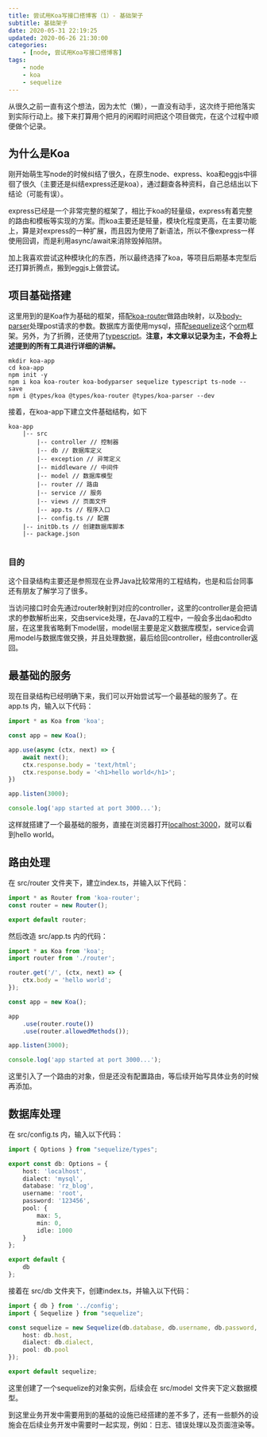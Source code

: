 ```yaml
---
title: 尝试用Koa写接口搭博客（1）- 基础架子
subtitle: 基础架子
date: 2020-05-31 22:19:25
updated: 2020-06-26 21:30:00
categories: 
    - [node, 尝试用Koa写接口搭博客]
tags: 
    - node
    - koa
    - sequelize
---
```


从很久之前一直有这个想法，因为太忙（懒），一直没有动手，这次终于把他落实到实际行动上。接下来打算用个把月的闲暇时间把这个项目做完，在这个过程中顺便做个记录。

## 为什么是Koa

刚开始萌生写node的时候纠结了很久，在原生node、express、koa和eggjs中徘徊了很久（主要还是纠结express还是koa），通过翻查各种资料，自己总结出以下结论（可能有误）。

express已经是一个非常完整的框架了，相比于koa的轻量级，express有着完整的路由和模板等实现的方案。而koa主要还是轻量，模块化程度更高，在主要功能上，算是对express的一种扩展，而且因为使用了新语法，所以不像express一样使用回调，而是利用async/await来消除毁掉陷阱。

加上我喜欢尝试这种模块化的东西，所以最终选择了koa，等项目后期基本完型后还打算折腾点，搬到eggjs上做尝试。

<!--more-->

## 项目基础搭建

这里用到的是Koa作为基础的框架，搭配[koa-router](https://github.com/koajs/router/blob/master/API.md)做路由映射，以及[body-parser](https://github.com/expressjs/body-parser#readme)处理post请求的参数。数据库方面使用mysql，搭配[sequelize](https://sequelize.org/v5/)这个[orm](http://www.ruanyifeng.com/blog/2019/02/orm-tutorial.html)框架。另外，为了折腾，还使用了[typescript](https://www.typescriptlang.org/)。**注意，本文章以记录为主，不会将上述提到的所有工具进行详细的讲解。**

```
mkdir koa-app
cd koa-app
npm init -y
npm i koa koa-router koa-bodyparser sequelize typescript ts-node --save
npm i @types/koa @types/koa-router @types/koa-parser --dev
```

接着，在koa-app下建立文件基础结构，如下

```
koa-app
    |-- src
        |-- controller // 控制器
        |-- db // 数据库定义
        |-- exception // 异常定义
        |-- middleware // 中间件
        |-- model // 数据库模型
        |-- router // 路由
        |-- service // 服务
        |-- views // 页面文件
        |-- app.ts // 程序入口
        |-- config.ts // 配置
    |-- initDb.ts // 创建数据库脚本
    |-- package.json
    
```

### 目的

这个目录结构主要还是参照现在业界Java比较常用的工程结构，也是和后台同事还有朋友了解学习了很多。

当访问接口时会先通过router映射到对应的controller，这里的controller是会把请求的参数解析出来，交由service处理，在Java的工程中，一般会多出dao和dto层，在这里我省略剩下model层，model层主要是定义数据库模型，service会调用model与数据库做交换，并且处理数据，最后给回controller，经由controller返回。

## 最基础的服务

现在目录结构已经明确下来，我们可以开始尝试写一个最基础的服务了。在 app.ts 内，输入以下代码：

```typescript
import * as Koa from 'koa';

const app = new Koa();

app.use(async (ctx, next) => {
    await next();
    ctx.response.body = 'text/html';
    ctx.response.body = '<h1>hello world</h1>';
})

app.listen(3000);

console.log('app started at port 3000...');
```

这样就搭建了一个最基础的服务，直接在浏览器打开[localhost:3000](localhost:3000)，就可以看到hello world。

## 路由处理

在 src/router 文件夹下，建立index.ts，并输入以下代码：

```typescript
import * as Router from 'koa-router';
const router = new Router();

export default router;
```

然后改造 src/app.ts 内的代码：

```typescript
import * as Koa from 'koa';
import router from './router';

router.get('/', (ctx, next) => {
    ctx.body = 'hello world';
});

const app = new Koa();

app
    .use(router.route())
    .use(router.allowedMethods());

app.listen(3000);

console.log('app started at port 3000...');
```

这里引入了一个路由的对象，但是还没有配置路由，等后续开始写具体业务的时候再添加。

## 数据库处理

在 src/config.ts 内，输入以下代码：

```typescript
import { Options } from "sequelize/types";

export const db: Options = {
    host: 'localhost',
    dialect: 'mysql',
    database: 'rz_blog',
    username: 'root',
    password: '123456',
    pool: {
        max: 5,
        min: 0,
        idle: 1000
    }
};

export default {
    db
};
```

接着在 src/db 文件夹下，创建index.ts，并输入以下代码：

```typescript
import { db } from '../config';
import { Sequelize } from "sequelize";

const sequelize = new Sequelize(db.database, db.username, db.password, {
    host: db.host,
    dialect: db.dialect,
    pool: db.pool
});

export default sequelize;
```

这里创建了一个sequelize的对象实例，后续会在 src/model 文件夹下定义数据模型。

到这里业务开发中需要用到的基础的设施已经搭建的差不多了，还有一些额外的设施会在后续业务开发中需要时一起实现，例如：日志、错误处理以及页面渲染等。
